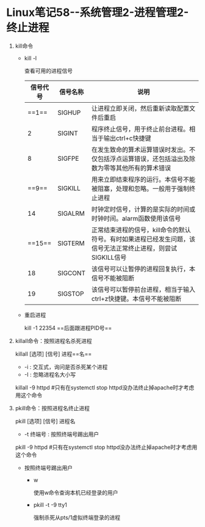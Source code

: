 # Linux笔记58--系统管理2-进程管理2-终止进程

1. kill命令

   + kill -l

     查看可用的进程信号

     | 信号代号 | 信号名称 | 说明                                                         |
     | -------- | -------- | ------------------------------------------------------------ |
     | ==1==    | SIGHUP   | 让进程立即关闭，然后重新读取配置文件后重启                   |
     | 2        | SIGINT   | 程序终止信号，用于终止前台进程。相当于输出ctrl+c快捷键       |
     | 8        | SIGFPE   | 在发生致命的算术运算错误时发出。不仅包括浮点运算错误，还包括溢出及除数为零等其他所有的算术错误 |
     | ==9==    | SIGKILL  | 用来立即结束程序的运行。本信号不能被阻塞，处理和忽略。一般用于强制终止进程 |
     | 14       | SIGALRM  | 时钟定时信号，计算的是实际的时间或时钟时间。alarm函数使用该信号 |
     | ==15==   | SIGTERM  | 正常结束进程的信号，kill命令的默认符号。有时如果进程已经发生问题，该信号无法正常终止进程，则尝试SIGKILL信号 |
     | 18       | SIGCONT  | 该信号可以让暂停的进程回复执行，本信号不能被阻断             |
     | 19       | SIGSTOP  | 该信号可以暂停前台进程，相当于输入ctrl+z快捷键。本信号不能被阻断 |

   + 重启进程

     kill -1 22354     ==后面跟进程PID号==

2. killall命令：按照进程名杀死进程

   killall [选项] [信号] 进程==名==

   + -i 	:	交互式，询问是否杀死某个进程
   + -I     :    忽略进程名大小写

   killall -9 httpd      #只有在systemctl stop httpd没办法终止掉apache时才考虑用这个命令

3. pkill命令：按照进程名终止进程

   pkill [选项] [信号] 进程名

   + -t 终端号	:	按照终端号踢出用户

   pkill -9 httpd      #只有在systemctl stop httpd没办法终止掉apache时才考虑用这个命令

   + 按照终端号踢出用户

     + w

       使用w命令查询本机已经登录的用户

     + pkill -t -9 tty1

       强制杀死从pts/1虚拟终端登录的进程

